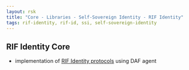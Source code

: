 ```yaml
---
layout: rsk
title: "Core - Libraries - Self-Sovereign Identity - RIF Identity"
tags: rif-identity, rif-id, ssi, self-sovereign-identity
---
```


## RIF Identity Core

- implementation of [RIF Identity protocols](../specs/#protocols) using DAF agent
